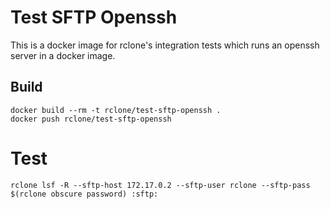 # Test SFTP Openssh

This is a docker image for rclone's integration tests which runs an
openssh server in a docker image.

## Build

```
docker build --rm -t rclone/test-sftp-openssh .
docker push rclone/test-sftp-openssh
```

# Test

```
rclone lsf -R --sftp-host 172.17.0.2 --sftp-user rclone --sftp-pass $(rclone obscure password) :sftp:
```
